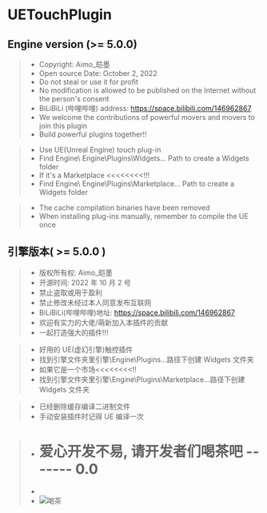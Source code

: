 # UETouchPlugin

## Engine version (>= 5.0.0)

> - Copyright: Aimo\_皑墨
> - Open source Date: October 2, 2022
> - Do not steal or use it for profit
> - No modification is allowed to be published on the Internet without the person's consent
> - BiLiBiLi (哔哩哔哩) address: https://space.bilibili.com/146962867
> - We welcome the contributions of powerful movers and movers to join this plugin
> - Build powerful plugins together!!

> - Use UE(Unreal Engine) touch plug-in
> - Find Engine\ Engine\Plugins\Widgets\... Path to create a Widgets folder
> - If it's a Marketplace <<<<<<<<!!!
> - Find Engine\ Engine\Plugins\Marketplace\... Path to create a Widgets folder

> - The cache compilation binaries have been removed
> - When installing plug-ins manually, remember to compile the UE once

## 引擎版本( >= 5.0.0 )

> - 版权所有权: Aimo\_皑墨
> - 开源时间: 2022 年 10 月 2 号
> - 禁止盗取或用于盈利
> - 禁止修改未经过本人同意发布互联网
> - BiLiBiLi(哔哩哔哩)地址: https://space.bilibili.com/146962867
> - 欢迎有实力的大佬/萌新加入本插件的贡献
> - 一起打造强大的插件!!!

> - 好用的 UE(虚幻引擎)触控插件
> - 找到引擎文件夹里引擎\Engine\Plugins...路径下创建 Widgets 文件夹
> - 如果它是一个市场<<<<<<<<!!
> - 找到引擎文件夹里引擎\Engine\Plugins\Marketplace\...路径下创建 Widgets 文件夹

> - 已经删除缓存编译二进制文件
> - 手动安装插件时记得 UE 编译一次

> - # 爱心开发不易, 请开发者们喝茶吧 ------- 0.0
> -
> - ![喝茶](<[TuPian/支付码.png](https://github.com/AimoTvT/UITouch/blob/Aimo/TuPian/%E6%94%AF%E4%BB%98%E7%A0%81.png)> "爱心开发不易, 请开发者们喝茶吧 ------- 0.0")
